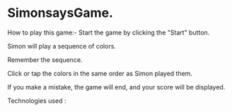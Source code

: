 # SimonsaysGame.
How to play this game:-
Start the game by clicking the "Start" button.

Simon will play a sequence of colors.

Remember the sequence.

Click or tap the colors in the same order as Simon played them.

If you make a mistake, the game will end, and your score will be displayed.

Technologies used :
